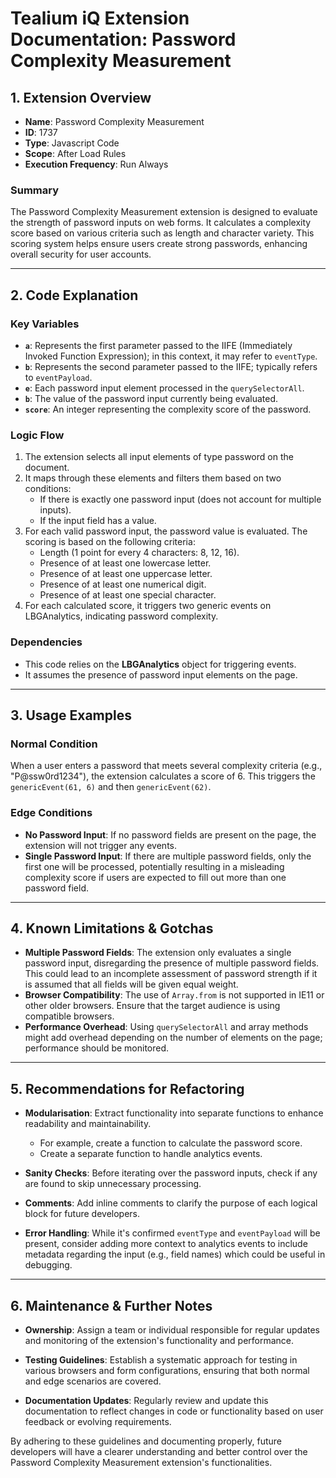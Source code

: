 # Tealium iQ Extension Documentation: Password Complexity Measurement

## 1. Extension Overview

- **Name**: Password Complexity Measurement
- **ID**: 1737
- **Type**: Javascript Code
- **Scope**: After Load Rules
- **Execution Frequency**: Run Always

### Summary
The Password Complexity Measurement extension is designed to evaluate the strength of password inputs on web forms. It calculates a complexity score based on various criteria such as length and character variety. This scoring system helps ensure users create strong passwords, enhancing overall security for user accounts.

---

## 2. Code Explanation

### Key Variables
- **`a`**: Represents the first parameter passed to the IIFE (Immediately Invoked Function Expression); in this context, it may refer to `eventType`.
- **`b`**: Represents the second parameter passed to the IIFE; typically refers to `eventPayload`.
- **`e`**: Each password input element processed in the `querySelectorAll`.
- **`b`**: The value of the password input currently being evaluated.
- **`score`**: An integer representing the complexity score of the password.

### Logic Flow
1. The extension selects all input elements of type password on the document.
2. It maps through these elements and filters them based on two conditions:
   - If there is exactly one password input (does not account for multiple inputs).
   - If the input field has a value.
3. For each valid password input, the password value is evaluated. The scoring is based on the following criteria:
   - Length (1 point for every 4 characters: 8, 12, 16).
   - Presence of at least one lowercase letter.
   - Presence of at least one uppercase letter.
   - Presence of at least one numerical digit.
   - Presence of at least one special character.
4. For each calculated score, it triggers two generic events on LBGAnalytics, indicating password complexity.

### Dependencies
- This code relies on the **LBGAnalytics** object for triggering events.
- It assumes the presence of password input elements on the page.

---

## 3. Usage Examples

### Normal Condition
When a user enters a password that meets several complexity criteria (e.g., "P@ssw0rd1234"), the extension calculates a score of 6. This triggers the `genericEvent(61, 6)` and then `genericEvent(62)`.

### Edge Conditions
- **No Password Input**: If no password fields are present on the page, the extension will not trigger any events.
- **Single Password Input**: If there are multiple password fields, only the first one will be processed, potentially resulting in a misleading complexity score if users are expected to fill out more than one password field.

---

## 4. Known Limitations & Gotchas

- **Multiple Password Fields**: The extension only evaluates a single password input, disregarding the presence of multiple password fields. This could lead to an incomplete assessment of password strength if it is assumed that all fields will be given equal weight.
- **Browser Compatibility**: The use of `Array.from` is not supported in IE11 or other older browsers. Ensure that the target audience is using compatible browsers.
- **Performance Overhead**: Using `querySelectorAll` and array methods might add overhead depending on the number of elements on the page; performance should be monitored.

---

## 5. Recommendations for Refactoring

- **Modularisation**: Extract functionality into separate functions to enhance readability and maintainability. 
    - For example, create a function to calculate the password score.
    - Create a separate function to handle analytics events.
  
- **Sanity Checks**: Before iterating over the password inputs, check if any are found to skip unnecessary processing.
  
- **Comments**: Add inline comments to clarify the purpose of each logical block for future developers.

- **Error Handling**: While it's confirmed `eventType` and `eventPayload` will be present, consider adding more context to analytics events to include metadata regarding the input (e.g., field names) which could be useful in debugging.

---

## 6. Maintenance & Further Notes

- **Ownership**: Assign a team or individual responsible for regular updates and monitoring of the extension's functionality and performance.
  
- **Testing Guidelines**: Establish a systematic approach for testing in various browsers and form configurations, ensuring that both normal and edge scenarios are covered.
  
- **Documentation Updates**: Regularly review and update this documentation to reflect changes in code or functionality based on user feedback or evolving requirements.

By adhering to these guidelines and documenting properly, future developers will have a clearer understanding and better control over the Password Complexity Measurement extension's functionalities.